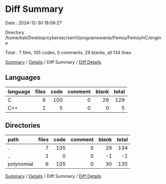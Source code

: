 # Diff Summary

Date : 2024-12-30 18:06:27

Directory /home/kali/Desktop/cybersec/sem1/programowanie/Femsy/FemsyInC/engine

Total : 7 files,  105 codes, 0 comments, 29 blanks, all 134 lines

[Summary](results.md) / [Details](details.md) / Diff Summary / [Diff Details](diff-details.md)

## Languages
| language | files | code | comment | blank | total |
| :--- | ---: | ---: | ---: | ---: | ---: |
| C | 6 | 100 | 0 | 29 | 129 |
| C++ | 1 | 5 | 0 | 0 | 5 |

## Directories
| path | files | code | comment | blank | total |
| :--- | ---: | ---: | ---: | ---: | ---: |
| . | 7 | 105 | 0 | 29 | 134 |
| .. | 1 | 0 | 0 | -1 | -1 |
| polynomial | 6 | 105 | 0 | 30 | 135 |

[Summary](results.md) / [Details](details.md) / Diff Summary / [Diff Details](diff-details.md)